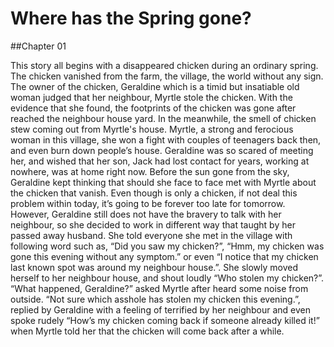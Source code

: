 # Where has the Spring gone?
##Chapter 01

This story all begins with a disappeared chicken during an ordinary spring. The chicken vanished from the farm, the village, the world without any sign. The owner of the chicken, Geraldine which is a timid but insatiable old woman judged that her neighbour, Myrtle stole the chicken. With the evidence that she found, the footprints of the chicken was gone after reached the neighbour house yard. In the meanwhile, the smell of chicken stew coming out from Myrtle's house. Myrtle, a strong and ferocious woman in this village, she won a fight with couples of teenagers back then, and even burn down people’s house. Geraldine was so scared of meeting her, and wished that her son, Jack had lost contact for years, working at nowhere, was at home right now. Before the sun gone from the sky, Geraldine kept thinking that should she face to face met with Myrtle about the chicken that vanish. Even though is only a chicken, if not deal this problem within today, it’s going to be forever too late for tomorrow. However, Geraldine still does not have the bravery to talk with her neighbour, so she decided to work in different way that taught by her passed away husband. She told everyone she met in the village with following word such as, “Did you saw my chicken?”, “Hmm, my chicken was gone this evening without any symptom.” or even “I notice that my chicken last known spot was around my neighbour house.”. She slowly moved herself to her neighbour house, and shout loudly “Who stolen my chicken?”. “What happened, Geraldine?” asked Myrtle after heard some noise from outside. “Not sure which asshole has stolen my chicken this evening.”, replied by Geraldine with a feeling of terrified by her neighbour and even spoke rudely “How’s my chicken coming back if someone already killed it!” when Myrtle told her that the chicken will come back after a while. 
